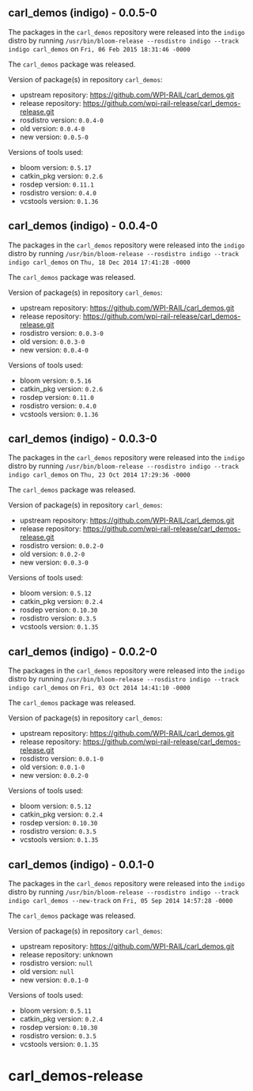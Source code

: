## carl_demos (indigo) - 0.0.5-0

The packages in the `carl_demos` repository were released into the `indigo` distro by running `/usr/bin/bloom-release --rosdistro indigo --track indigo carl_demos` on `Fri, 06 Feb 2015 18:31:46 -0000`

The `carl_demos` package was released.

Version of package(s) in repository `carl_demos`:
- upstream repository: https://github.com/WPI-RAIL/carl_demos.git
- release repository: https://github.com/wpi-rail-release/carl_demos-release.git
- rosdistro version: `0.0.4-0`
- old version: `0.0.4-0`
- new version: `0.0.5-0`

Versions of tools used:
- bloom version: `0.5.17`
- catkin_pkg version: `0.2.6`
- rosdep version: `0.11.1`
- rosdistro version: `0.4.0`
- vcstools version: `0.1.36`


## carl_demos (indigo) - 0.0.4-0

The packages in the `carl_demos` repository were released into the `indigo` distro by running `/usr/bin/bloom-release --rosdistro indigo --track indigo carl_demos` on `Thu, 18 Dec 2014 17:41:28 -0000`

The `carl_demos` package was released.

Version of package(s) in repository `carl_demos`:
- upstream repository: https://github.com/WPI-RAIL/carl_demos.git
- release repository: https://github.com/wpi-rail-release/carl_demos-release.git
- rosdistro version: `0.0.3-0`
- old version: `0.0.3-0`
- new version: `0.0.4-0`

Versions of tools used:
- bloom version: `0.5.16`
- catkin_pkg version: `0.2.6`
- rosdep version: `0.11.0`
- rosdistro version: `0.4.0`
- vcstools version: `0.1.36`


## carl_demos (indigo) - 0.0.3-0

The packages in the `carl_demos` repository were released into the `indigo` distro by running `/usr/bin/bloom-release --rosdistro indigo --track indigo carl_demos` on `Thu, 23 Oct 2014 17:29:36 -0000`

The `carl_demos` package was released.

Version of package(s) in repository `carl_demos`:
- upstream repository: https://github.com/WPI-RAIL/carl_demos.git
- release repository: https://github.com/wpi-rail-release/carl_demos-release.git
- rosdistro version: `0.0.2-0`
- old version: `0.0.2-0`
- new version: `0.0.3-0`

Versions of tools used:
- bloom version: `0.5.12`
- catkin_pkg version: `0.2.4`
- rosdep version: `0.10.30`
- rosdistro version: `0.3.5`
- vcstools version: `0.1.35`


## carl_demos (indigo) - 0.0.2-0

The packages in the `carl_demos` repository were released into the `indigo` distro by running `/usr/bin/bloom-release --rosdistro indigo --track indigo carl_demos` on `Fri, 03 Oct 2014 14:41:10 -0000`

The `carl_demos` package was released.

Version of package(s) in repository `carl_demos`:
- upstream repository: https://github.com/WPI-RAIL/carl_demos.git
- release repository: https://github.com/wpi-rail-release/carl_demos-release.git
- rosdistro version: `0.0.1-0`
- old version: `0.0.1-0`
- new version: `0.0.2-0`

Versions of tools used:
- bloom version: `0.5.12`
- catkin_pkg version: `0.2.4`
- rosdep version: `0.10.30`
- rosdistro version: `0.3.5`
- vcstools version: `0.1.35`


## carl_demos (indigo) - 0.0.1-0

The packages in the `carl_demos` repository were released into the `indigo` distro by running `/usr/bin/bloom-release --rosdistro indigo --track indigo carl_demos --new-track` on `Fri, 05 Sep 2014 14:57:28 -0000`

The `carl_demos` package was released.

Version of package(s) in repository `carl_demos`:
- upstream repository: https://github.com/WPI-RAIL/carl_demos.git
- release repository: unknown
- rosdistro version: `null`
- old version: `null`
- new version: `0.0.1-0`

Versions of tools used:
- bloom version: `0.5.11`
- catkin_pkg version: `0.2.4`
- rosdep version: `0.10.30`
- rosdistro version: `0.3.5`
- vcstools version: `0.1.35`


carl_demos-release
==================
